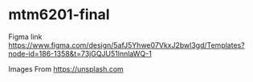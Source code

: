 # mtm6201-final

Figma link https://www.figma.com/design/5afJ5Yhwe07VkxJ2bwl3gd/Templates?node-id=186-1358&t=73jGQJU51lnnlaWQ-1 

Images From https://unsplash.com 